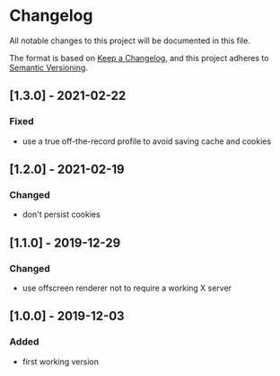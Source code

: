 # Changelog
All notable changes to this project will be documented in this file.

The format is based on [Keep a Changelog](https://keepachangelog.com/en/1.0.0/),
and this project adheres to [Semantic Versioning](https://semver.org/spec/v2.0.0.html).

## [1.3.0] - 2021-02-22
### Fixed
- use a true off-the-record profile to avoid saving cache and cookies

## [1.2.0] - 2021-02-19
### Changed
- don't persist cookies

## [1.1.0] - 2019-12-29
### Changed
- use offscreen renderer not to require a working X server

## [1.0.0] - 2019-12-03
### Added
- first working version
